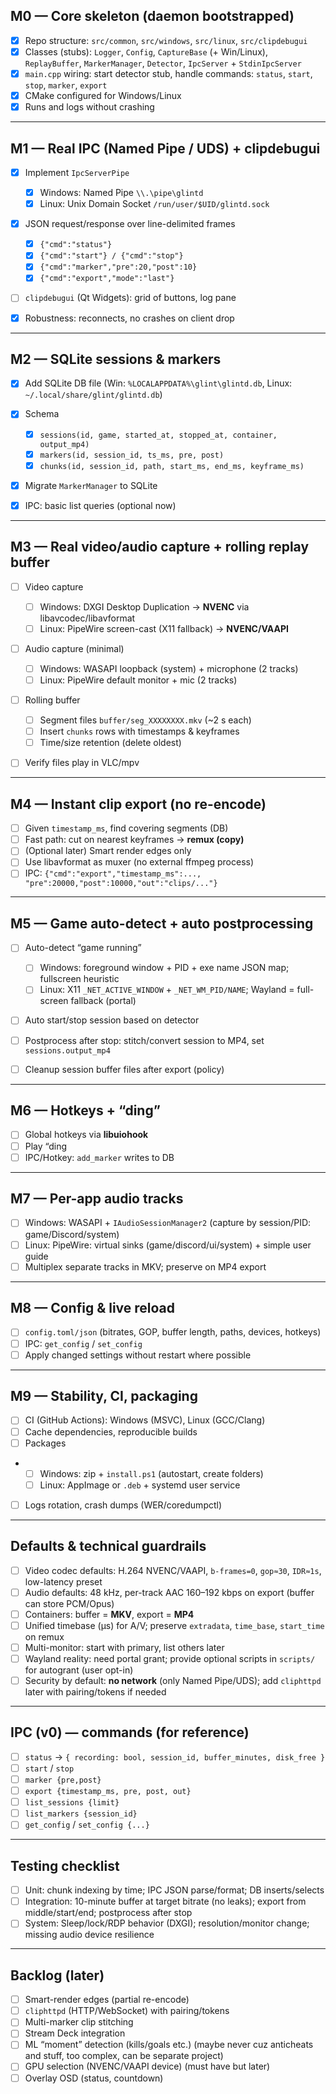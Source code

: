 ﻿## M0 — Core skeleton (daemon bootstrapped)

* [x] Repo structure: `src/common`, `src/windows`, `src/linux`, `src/clipdebugui`
* [x] Classes (stubs): `Logger`, `Config`, `CaptureBase` (+ Win/Linux), `ReplayBuffer`, `MarkerManager`, `Detector`, `IpcServer` + `StdinIpcServer`
* [x] `main.cpp` wiring: start detector stub, handle commands: `status`, `start`, `stop`, `marker`, `export`
* [x] CMake configured for Windows/Linux
* [x] Runs and logs without crashing

---

## M1 — Real IPC (Named Pipe / UDS) + clipdebugui

* [X] Implement `IpcServerPipe`

    * [x] Windows: Named Pipe `\\.\pipe\glintd`
    * [x] Linux: Unix Domain Socket `/run/user/$UID/glintd.sock`
* [x] JSON request/response over line-delimited frames

    * [x] `{"cmd":"status"}`
    * [x] `{"cmd":"start"} / {"cmd":"stop"}`
    * [x] `{"cmd":"marker","pre":20,"post":10}`
    * [x] `{"cmd":"export","mode":"last"}`
* [ ] `clipdebugui` (Qt Widgets): grid of buttons, log pane
* [x] Robustness: reconnects, no crashes on client drop

---

## M2 — SQLite sessions & markers

* [x] Add SQLite DB file (Win: `%LOCALAPPDATA%\glint\glintd.db`, Linux: `~/.local/share/glint/glintd.db`)
* [x] Schema

    * [x] `sessions(id, game, started_at, stopped_at, container, output_mp4)`
    * [x] `markers(id, session_id, ts_ms, pre, post)`
    * [x] `chunks(id, session_id, path, start_ms, end_ms, keyframe_ms)`
* [x] Migrate `MarkerManager` to SQLite
* [x] IPC: basic list queries (optional now)

---

## M3 — Real video/audio capture + rolling replay buffer

* [ ] Video capture

    * [ ] Windows: DXGI Desktop Duplication → **NVENC** via libavcodec/libavformat
    * [ ] Linux: PipeWire screen-cast (X11 fallback) → **NVENC/VAAPI**
* [ ] Audio capture (minimal)

    * [ ] Windows: WASAPI loopback (system) + microphone (2 tracks)
    * [ ] Linux: PipeWire default monitor + mic (2 tracks)
* [ ] Rolling buffer

    * [ ] Segment files `buffer/seg_XXXXXXXX.mkv` (~2 s each)
    * [ ] Insert `chunks` rows with timestamps & keyframes
    * [ ] Time/size retention (delete oldest)
* [ ] Verify files play in VLC/mpv

---

## M4 — Instant clip export (no re-encode)

* [ ] Given `timestamp_ms`, find covering segments (DB)
* [ ] Fast path: cut on nearest keyframes → **remux (copy)**
* [ ] (Optional later) Smart render edges only
* [ ] Use libavformat as muxer (no external ffmpeg process)
* [ ] IPC: `{"cmd":"export","timestamp_ms":..., "pre":20000,"post":10000,"out":"clips/..."}`

---

## M5 — Game auto-detect + auto postprocessing

* [ ] Auto-detect “game running”

    * [ ] Windows: foreground window + PID + exe name JSON map; fullscreen heuristic
    * [ ] Linux: X11 `_NET_ACTIVE_WINDOW` + `_NET_WM_PID/NAME`; Wayland = full-screen fallback (portal)
* [ ] Auto start/stop session based on detector
* [ ] Postprocess after stop: stitch/convert session to MP4, set `sessions.output_mp4`
* [ ] Cleanup session buffer files after export (policy)

---

## M6 — Hotkeys + “ding” 

* [ ] Global hotkeys via **libuiohook**
* [ ] Play “ding
* [ ] IPC/Hotkey: `add_marker` writes to DB

---

## M7 — Per-app audio tracks

* [ ] Windows: WASAPI + `IAudioSessionManager2` (capture by session/PID: game/Discord/system)
* [ ] Linux: PipeWire: virtual sinks (game/discord/ui/system) + simple user guide
* [ ] Multiplex separate tracks in MKV; preserve on MP4 export

---

## M8 — Config & live reload

* [ ] `config.toml/json` (bitrates, GOP, buffer length, paths, devices, hotkeys)
* [ ] IPC: `get_config` / `set_config`
* [ ] Apply changed settings without restart where possible

---

## M9 — Stability, CI, packaging

* [ ] CI (GitHub Actions): Windows (MSVC), Linux (GCC/Clang)
* [ ] Cache dependencies, reproducible builds
* [ ] Packages
* 
    * [ ] Windows: zip + `install.ps1` (autostart, create folders)
    * [ ] Linux: AppImage or `.deb` + systemd user service
* [ ] Logs rotation, crash dumps (WER/coredumpctl)

---

## Defaults & technical guardrails

* [ ] Video codec defaults: H.264 NVENC/VAAPI, `b-frames=0`, `gop≈30`, `IDR≈1s`, low-latency preset
* [ ] Audio defaults: 48 kHz, per-track AAC 160–192 kbps on export (buffer can store PCM/Opus)
* [ ] Containers: buffer = **MKV**, export = **MP4**
* [ ] Unified timebase (µs) for A/V; preserve `extradata`, `time_base`, `start_time` on remux
* [ ] Multi-monitor: start with primary, list others later
* [ ] Wayland reality: need portal grant; provide optional scripts in `scripts/` for autogrant (user opt-in)
* [ ] Security by default: **no network** (only Named Pipe/UDS); add `cliphttpd` later with pairing/tokens if needed

---

## IPC (v0) — commands (for reference)

* [ ] `status` → `{ recording: bool, session_id, buffer_minutes, disk_free }`
* [ ] `start` / `stop`
* [ ] `marker {pre,post}`
* [ ] `export {timestamp_ms, pre, post, out}`
* [ ] `list_sessions {limit}`
* [ ] `list_markers {session_id}`
* [ ] `get_config` / `set_config {...}`

---

## Testing checklist

* [ ] Unit: chunk indexing by time; IPC JSON parse/format; DB inserts/selects
* [ ] Integration: 10-minute buffer at target bitrate (no leaks); export from middle/start/end; postprocess after stop
* [ ] System: Sleep/lock/RDP behavior (DXGI); resolution/monitor change; missing audio device resilience

---

## Backlog (later)

* [ ] Smart-render edges (partial re-encode)
* [ ] `cliphttpd` (HTTP/WebSocket) with pairing/tokens
* [ ] Multi-marker clip stitching
* [ ] Stream Deck integration
* [ ] ML “moment” detection (kills/goals etc.) (maybe never cuz anticheats and stuff, too complex, can be separate project)
* [ ] GPU selection (NVENC/VAAPI device) (must have but later)
* [ ] Overlay OSD (status, countdown)